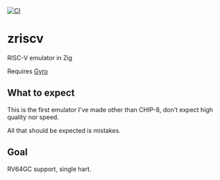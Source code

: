 [![CI](https://github.com/leecannon/zriscv/actions/workflows/main.yml/badge.svg?branch=master)](https://github.com/leecannon/zriscv/actions/workflows/main.yml)
# zriscv
RISC-V emulator in Zig

Requires [Gyro](https://github.com/mattnite/gyro)

## What to expect
This is the first emulator I've made other than CHIP-8, don't expect high quality nor speed.

All that should be expected is mistakes.

## Goal
RV64GC support, single hart.
